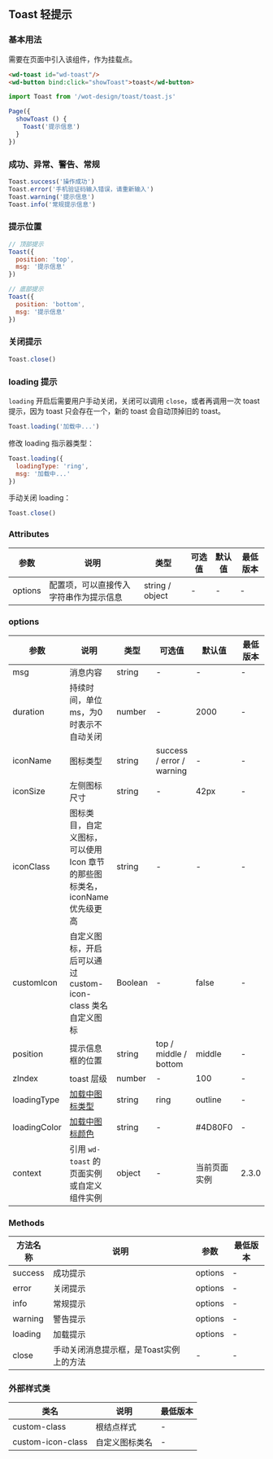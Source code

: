 ## Toast 轻提示


### 基本用法

需要在页面中引入该组件，作为挂载点。

```html
<wd-toast id="wd-toast"/>
<wd-button bind:click="showToast">toast</wd-button>
```

```javascript
import Toast from '/wot-design/toast/toast.js'

Page({
  showToast () {
    Toast('提示信息')
  }
})
```

### 成功、异常、警告、常规

```javascript
Toast.success('操作成功')
Toast.error('手机验证码输入错误，请重新输入')
Toast.warning('提示信息')
Toast.info('常规提示信息')
```

### 提示位置

```javascript
// 顶部提示
Toast({
  position: 'top',
  msg: '提示信息'
})

// 底部提示
Toast({
  position: 'bottom',
  msg: '提示信息'
})
```

### 关闭提示

```javascript
Toast.close()
```

### loading 提示

`loading` 开启后需要用户手动关闭，关闭可以调用 `close`，或者再调用一次 toast 提示，因为 toast 只会存在一个，新的 toast 会自动顶掉旧的 toast。

```javascript
Toast.loading('加载中...')
```

修改 loading 指示器类型：

```javascript
Toast.loading({
  loadingType: 'ring',
  msg: '加载中...'
})
```

手动关闭 loading：

```javascript
Toast.close()
```

### Attributes

| 参数 | 说明 | 类型 | 可选值 | 默认值 | 最低版本 |
|-----|-----|------|-------|-------|--------|
| options |	配置项，可以直接传入字符串作为提示信息 | string / object | - | - | - |

### options

| 参数 | 说明 | 类型 | 可选值 | 默认值 | 最低版本 |
|-----|------|-----|------|--------|---------|
| msg |	消息内容 | string |	- |	- | - |
| duration | 持续时间，单位 ms，为0时表示不自动关闭 |	number | - |	2000 | - |
| iconName |	图标类型 |	string | success / error / warning | - | - |
| iconSize | 左侧图标尺寸 | string | - | 42px | - |
| iconClass | 图标类目，自定义图标，可以使用 Icon 章节的那些图标类名，iconName 优先级更高 | string | - | - | - |
| customIcon |	自定义图标，开启后可以通过 custom-icon-class 类名自定义图标 |	Boolean |	-	| false | - |
| position |	提示信息框的位置 | string |	top / middle / bottom |	middle | - |
| zIndex | toast 层级 |	number | - | 100 | - |
| loadingType | [加载中图标类型](/docs#/components/loading) | string | ring | outline | - |
| loadingColor | [加载中图标颜色](/docs#/components/loading) | string | - | #4D80F0 | - |
| context | 引用 `wd-toast` 的页面实例或自定义组件实例 | object | - | 当前页面实例 | 2.3.0 |

### Methods

| 方法名称 | 说明 | 参数 | 最低版本 |
|--------|------|-----|---------|
| success | 成功提示 | options | - |
| error | 关闭提示 | options | - |
| info | 常规提示 | options | - |
| warning | 警告提示 | options | - |
| loading | 加载提示 | options | - |
| close   |手动关闭消息提示框，是Toast实例上的方法| - | - |

### 外部样式类

| 类名 | 说明 | 最低版本 |
|-----|------|--------|
| custom-class | 根结点样式 | - |
| custom-icon-class | 自定义图标类名 | - |
